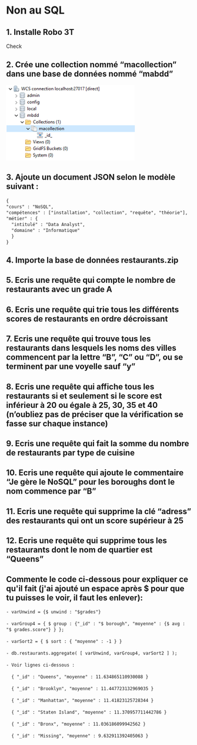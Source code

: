# Non au SQL

## 1. Installe Robo 3T
Check

## 2. Crée une collection nommé “macollection” dans une base de données nommé “mabdd”
![img1](https://raw.githubusercontent.com/h4r1c0t/WildCodeSchool/master/Odyssey/NoSQL/img/1.png)

## 3. Ajoute un document JSON selon le modèle suivant :
```
{
"cours" : "NoSQL",
"compétences" : ["installation", "collection", "requête", "théorie"],
"métier" : {
  "intitulé" : "Data Analyst",
  "domaine" : "Informatique"
  }
}
```

## 4. Importe la base de données restaurants.zip

## 5. Ecris une requête qui compte le nombre de restaurants avec un grade A

## 6. Ecris une requête qui trie tous les différents scores de restaurants en ordre décroissant

## 7. Ecris une requête qui trouve tous les restaurants dans lesquels les noms des villes commencent par la lettre “B”, “C” ou “D”, ou se terminent par une voyelle sauf “y”

## 8. Ecris une requête qui affiche tous les restaurants si et seulement si le score est inférieur à 20 ou égale à 25, 30, 35 et 40 (n’oubliez pas de préciser que la vérification se fasse sur chaque instance)

## 9. Ecris une requête qui fait la somme du nombre de restaurants par type de cuisine

## 10. Ecris une requête qui ajoute le commentaire “Je gère le NoSQL” pour les boroughs dont le nom commence par “B”

## 11. Ecris une requête qui supprime la clé “adress” des restaurants qui ont un score supérieur à 25

## 12. Ecris une requête qui supprime tous les restaurants dont le nom de quartier est “Queens”





## Commente le code ci-dessous pour expliquer ce qu'il fait (j'ai ajouté un espace après $ pour que tu puisses le voir, il faut les enlever):

```
- varUnwind = {$ unwind : "$grades"}

- varGroup4 = { $ group : {"_id" : "$ borough", "moyenne" : {$ avg : "$ grades.score"} } };

- varSort2 = { $ sort : { "moyenne" : -1 } }

- db.restaurants.aggregate( [ varUnwind, varGroup4, varSort2 ] );

- Voir lignes ci-dessous :

  { "_id" : "Queens", "moyenne" : 11.634865110930088 }

  { "_id" : "Brooklyn", "moyenne" : 11.447723132969035 }

  { "_id" : "Manhattan", "moyenne" : 11.41823125728344 }

  { "_id" : "Staten Island", "moyenne" : 11.370957711442786 }

  { "_id" : "Bronx", "moyenne" : 11.036186099942562 }

  { "_id" : "Missing", "moyenne" : 9.632911392405063 }
  ```
